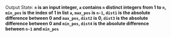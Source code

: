 Output State: **`n` is an input integer, `a` contains `n` distinct integers from 1 to `n`, `min_pos` is the index of 1 in list `a`, `max_pos` is `n-1`, `dist1` is the absolute difference between 0 and `max_pos`, `dist2` is 0, `dist3` is the absolute difference between 0 and `min_pos`, `dist4` is the absolute difference between `n-1` and `min_pos`**